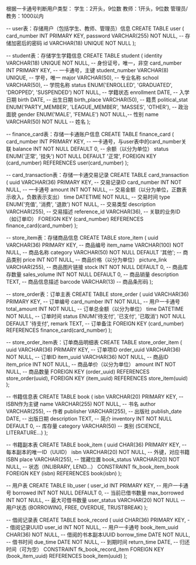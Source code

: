根据一卡通号判断用户类型：
学生：2开头，9位数
教师：1开头，9位数
管理员/教务：1000以内

-- user表：存储用户（包括学生、教师、管理员）信息
CREATE TABLE user (
    card_number INT PRIMARY KEY,
    password VARCHAR(255) NOT NULL, -- 存储加密后的密码
    id VARCHAR(18) UNIQUE NOT NULL
);

-- student表：存储学生学籍信息
CREATE TABLE student (
    identity VARCHAR(18) UNIQUE NOT NULL,      -- 身份证号，唯一，非空
    card_number INT PRIMARY KEY,       -- 一卡通号，主键
    student_number VARCHAR(8) UNIQUE,      -- 学号，唯一
    major VARCHAR(50),                     -- 专业名称
    school VARCHAR(50),                    -- 学院名称
    status ENUM('ENROLLED', 'GRADUATED', 'DROPPED', 'SUSPENDED') NOT NULL, -- 学籍状态
    enrollment DATE,                       -- 入学日期
    birth DATE,                            -- 出生日期
    birth_place VARCHAR(50),              -- 籍贯
    political_stat ENUM('PARTY_MEMBER', 'LEAGUE_MEMBER', 'MASSES', 'OTHER'), -- 政治面貌
    gender ENUM('MALE', 'FEMALE') NOT NULL,-- 性别
    name VARCHAR(50) NOT NULL             -- 姓名
);

-- finance_card表：存储一卡通账户信息
CREATE TABLE finance_card (
    card_number INT PRIMARY KEY,        -- 一卡通号，与user表中的card_number关联
    balance INT NOT NULL DEFAULT 0,     -- 余额（以分为单位）
    status ENUM('正常', '挂失') NOT NULL DEFAULT '正常',
    FOREIGN KEY (card_number) REFERENCES user(card_number)
);

-- card_transaction表：存储一卡通交易记录
CREATE TABLE card_transaction (
    uuid VARCHAR(36) PRIMARY KEY,       -- 交易记录ID
    card_number INT NOT NULL,           -- 一卡通号
    amount INT NOT NULL,                -- 交易金额（以分为单位，正数表示收入，负数表示支出）
    time DATETIME NOT NULL,             -- 交易时间
    type ENUM('充值', '消费', '退款') NOT NULL, -- 交易类型
    description VARCHAR(255),           -- 交易描述
    reference_id VARCHAR(36),           -- 关联的业务ID（如订单ID）
    FOREIGN KEY (card_number) REFERENCES finance_card(card_number)
);

-- store_item表：存储商品信息
CREATE TABLE store_item (
    uuid VARCHAR(36) PRIMARY KEY,      -- 商品编号
    item_name VARCHAR(100) NOT NULL,   -- 商品名称
    category VARCHAR(50) NOT NULL DEFAULT '其他'; -- 商品类别
    price INT NOT NULL,                -- 商品价格（以分为单位）
    picture_link VARCHAR(255),         -- 商品图片链接
    stock INT NOT NULL DEFAULT 0,      -- 商品库存数量
    sales_volume INT NOT NULL DEFAULT 0, -- 商品销量
    description TEXT,                  -- 商品信息描述
    barcode VARCHAR(13)                -- 商品条形码
);

-- store_order表：订单主表
CREATE TABLE store_order (
    uuid VARCHAR(36) PRIMARY KEY,       -- 订单编号
    card_number INT NOT NULL,           -- 用户一卡通号
    total_amount INT NOT NULL,          -- 订单总金额（以分为单位）
    time DATETIME NOT NULL,             -- 订单时间
    status ENUM('待支付', '已支付', '已取消') NOT NULL DEFAULT '待支付',
    remark TEXT,                        -- 订单备注
    FOREIGN KEY (card_number) REFERENCES finance_card(card_number)
);

-- store_order_item表：订单商品明细表
CREATE TABLE store_order_item (
    uuid VARCHAR(36) PRIMARY KEY,       -- 订单项ID
    order_uuid VARCHAR(36) NOT NULL,    -- 订单ID
    item_uuid VARCHAR(36) NOT NULL,     -- 商品ID
    item_price INT NOT NULL,            -- 商品单价（以分为单位）
    amount INT NOT NULL,                -- 商品数量
    FOREIGN KEY (order_uuid) REFERENCES store_order(uuid),
    FOREIGN KEY (item_uuid) REFERENCES store_item(uuid)
);

-- 书籍信息表
CREATE TABLE book (
    isbn VARCHAR(20) PRIMARY KEY,         -- ISBN作为主键
    name VARCHAR(255) NOT NULL,           -- 书名
    author VARCHAR(255),                  -- 作者
    publisher VARCHAR(255),               -- 出版社
    publish_date DATE,                    -- 出版日期
    description TEXT,                     -- 简介
    inventory INT NOT NULL DEFAULT 0,     -- 库存量
    category VARCHAR(50)                  -- 类别 (SCIENCE, LITERATURE...)
);

-- 书籍副本表
CREATE TABLE book_item (
    uuid CHAR(36) PRIMARY KEY,            -- 每本副本的唯一ID（UUID）
    isbn VARCHAR(20) NOT NULL,            -- 外键，对应书籍ISBN
    place VARCHAR(255),                   -- 馆藏位置
    book_status VARCHAR(20) NOT NULL,     -- 状态（INLIBRARY, LEND...）
    CONSTRAINT fk_book_item_book FOREIGN KEY (isbn) REFERENCES book(isbn)
);


-- 用户表
CREATE TABLE lib_user (
    user_id INT PRIMARY KEY,              -- 用户一卡通号
    borrowed INT NOT NULL DEFAULT 0,      -- 当前已借书数量
    max_borrowed INT NOT NULL,            -- 最大可借书数量
    user_status VARCHAR(20) NOT NULL      -- 用户状态 (BORROWING, FREE, OVERDUE, TRUSTBREAK)
);

-- 借阅记录表
CREATE TABLE book_record (
    uuid CHAR(36) PRIMARY KEY,            -- 借阅记录UUID
    user_id INT NOT NULL,                 -- 用户一卡通号
    book_item_uuid CHAR(36) NOT NULL,     -- 借阅的书本副本UUID
    borrow_time DATE NOT NULL,            -- 借书时间
    due_time DATE NOT NULL,               -- 到期时间
    return_time DATE,                     -- 归还时间（可为空）
    CONSTRAINT fk_book_record_item FOREIGN KEY (book_item_uuid) REFERENCES book_item(uuid)
);


